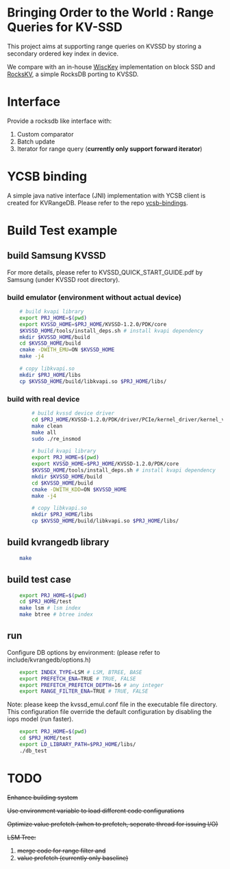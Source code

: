 # Bringing Order to the World : Range Queries for KV-SSD

This project aims at supporting range queries on KVSSD by storing a secondary ordered key index in device.

We compare with an in-house [WiscKey][wisckey repo] implementation on block SSD and [RocksKV][rockskv repo], a simple RocksDB porting to KVSSD.

# Interface

Provide a rocksdb like interface with:
1. Custom comparator
2. Batch update
3. Iterator for range query (**currently only support forward iterator**)

# YCSB binding

A simple java native interface (JNI) implementation with YCSB client is created for KVRangeDB. Please refer to the repo [ycsb-bindings][ycsb-bindings repo].

# Build Test example

## build Samsung KVSSD

For more details, please refer to KVSSD_QUICK_START_GUIDE.pdf by Samsung (under KVSSD root directory).

### build emulator (environment without actual device)

```bash
	# build kvapi library
	export PRJ_HOME=$(pwd)
	export KVSSD_HOME=$PRJ_HOME/KVSSD-1.2.0/PDK/core
	$KVSSD_HOME/tools/install_deps.sh # install kvapi dependency
	mkdir $KVSSD_HOME/build
	cd $KVSSD_HOME/build
	cmake -DWITH_EMU=ON $KVSSD_HOME
	make -j4

	# copy libkvapi.so
	mkdir $PRJ_HOME/libs
	cp $KVSSD_HOME/build/libkvapi.so $PRJ_HOME/libs/
```

### build with real device

```bash
        # build kvssd device driver
        cd $PRJ_HOME/KVSSD-1.2.0/PDK/driver/PCIe/kernel_driver/kernel_v<version>/
        make clean
        make all
        sudo ./re_insmod

        # build kvapi library
        export PRJ_HOME=$(pwd)
        export KVSSD_HOME=$PRJ_HOME/KVSSD-1.2.0/PDK/core
        $KVSSD_HOME/tools/install_deps.sh # install kvapi dependency
        mkdir $KVSSD_HOME/build
        cd $KVSSD_HOME/build
        cmake -DWITH_KDD=ON $KVSSD_HOME
        make -j4

        # copy libkvapi.so
        mkdir $PRJ_HOME/libs
        cp $KVSSD_HOME/build/libkvapi.so $PRJ_HOME/libs/
```

## build kvrangedb library

```bash
	make
```

## build test case

```bash
	export PRJ_HOME=$(pwd)
	cd $PRJ_HOME/test
	make lsm # lsm index
	make btree # btree index
```

## run

Configure DB options by environment: (please refer to include/kvrangedb/options.h)
```bash
	export INDEX_TYPE=LSM # LSM, BTREE, BASE
	export PREFETCH_ENA=TRUE # TRUE, FALSE
	export PREFETCH_PREFETCH_DEPTH=16 # any integer
	export RANGE_FILTER_ENA=TRUE # TRUE, FALSE
```

Note: please keep the kvssd_emul.conf file in the executable file directory. This configuration file override the default configuration by disabling the iops model (run faster).

```bash
	export PRJ_HOME=$(pwd)
	cd $PRJ_HOME/test
	export LD_LIBRARY_PATH=$PRJ_HOME/libs/
	./db_test
```

# TODO

<del>Enhance building system</del>

<del>Use environment variable to load different code configurations</del>

<del>Optimize value prefetch (when to prefetch, seperate thread for issuing I/O)</del>

<del>LSM Tree:</del>
1. <del>merge code for range filter and</del>
2. <del>value prefetch (currently only baseline)</del>



[wisckey repo]:https://github.com/celery1124/wisckey
[rockskv repo]:https://github.com/celery1124/rockskv
[ycsb-bindings repo]:https://github.com/celery1124/ycsb-bindings
